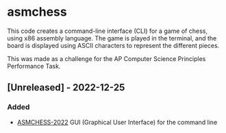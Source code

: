 # asmchess
This code creates a command-line interface (CLI) for a game of chess, using x86 assembly language.
The game is played in the terminal, and the board is displayed using ASCII characters to represent the different pieces.

This was made as a challenge for the AP Computer Science Principles Performance Task.

## [Unreleased] - 2022-12-25

### Added
- [ASMCHESS-2022](https://github.com/loveful/APCSP-Performance-Task-2022-2023)
  GUI (Graphical User Interface) for the command line
